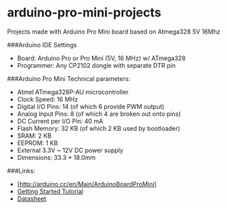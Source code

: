 arduino-pro-mini-projects
=====================

Projects made with Arduino Pro Mini board based on Atmega328 5V 16Mhz

###Arduino IDE Settings
* Board: Arduino Pro or Pro Mini (5V, 16 MHz) w/ ATmega328
* Programmer: Any CP2102 dongle with separate DTR pin

###Arduino Pro Mini Technical parameters: 
* Atmel ATmega328P-AU microcontroller 
* Clock Speed: 16 MHz
* Digital I/O Pins: 14 (of which 6 provide PWM output)
* Analog Input Pins: 8 (of which 4 are broken out onto pins)
* DC Current per I/O Pin: 40 mA
* Flash Memory: 32 KB (of which 2 KB used by bootloader)
* SRAM: 2 KB
* EEPROM: 1 KB
* External 3.3V ~ 12V DC power supply 
* Dimensions: 33.3 * 18.0mm

###Links:
* [http://arduino.cc/en/Main/ArduinoBoardProMini]
* [Getting Started Tutorial](http://www.sparkfun.com/tutorials/244)
* [Datasheet](http://www.atmel.com/dyn/resources/prod_documents/8271S.pdf)